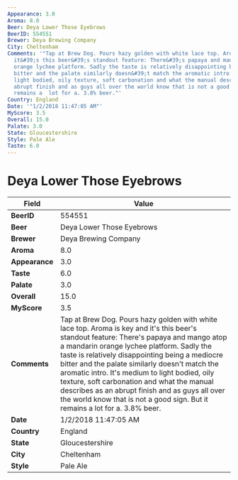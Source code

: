 ```yaml
---
Appearance: 3.0
Aroma: 8.0
Beer: Deya Lower Those Eyebrows
BeerID: 554551
Brewer: Deya Brewing Company
City: Cheltenham
Comments: '"Tap at Brew Dog. Pours hazy golden with white lace top. Aroma is key and
  it&#39;s this beer&#39;s standout feature: There&#39;s papaya and mango atop a mandarin
  orange lychee platform. Sadly the taste is relatively disappointing being a mediocre
  bitter and the palate similarly doesn&#39;t match the aromatic intro. It&#39;s medium  to
  light bodied, oily texture, soft carbonation and what the manual describes as an
  abrupt finish and as guys all over the world know that is not a good sign. But it
  remains a  lot for a. 3.8% beer."'
Country: England
Date: '"1/2/2018 11:47:05 AM"'
MyScore: 3.5
Overall: 15.0
Palate: 3.0
State: Gloucestershire
Style: Pale Ale
Taste: 6.0
---
```


# Deya Lower Those Eyebrows

| Field         | Value |
|---------------|-------|
| **BeerID** | 554551 |
| **Beer** | Deya Lower Those Eyebrows |
| **Brewer** | Deya Brewing Company |
| **Aroma** | 8.0 |
| **Appearance** | 3.0 |
| **Taste** | 6.0 |
| **Palate** | 3.0 |
| **Overall** | 15.0 |
| **MyScore** | 3.5 |
| **Comments** | Tap at Brew Dog. Pours hazy golden with white lace top. Aroma is key and it&#39;s this beer&#39;s standout feature: There&#39;s papaya and mango atop a mandarin orange lychee platform. Sadly the taste is relatively disappointing being a mediocre bitter and the palate similarly doesn&#39;t match the aromatic intro. It&#39;s medium  to light bodied, oily texture, soft carbonation and what the manual describes as an abrupt finish and as guys all over the world know that is not a good sign. But it remains a  lot for a. 3.8% beer. |
| **Date** | 1/2/2018 11:47:05 AM |
| **Country** | England |
| **State** | Gloucestershire |
| **City** | Cheltenham |
| **Style** | Pale Ale |
